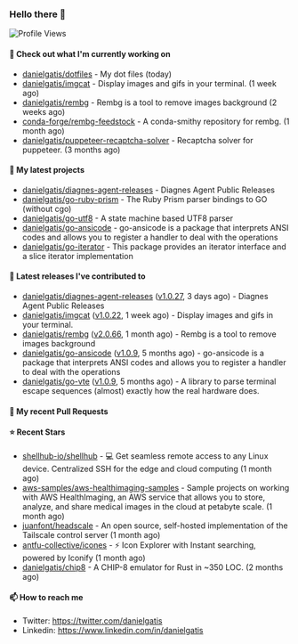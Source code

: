 ### Hello there 👋

![Profile Views](https://komarev.com/ghpvc/?username=danielgatis&label=PROFILE+VIEWS)

#### 👷 Check out what I'm currently working on

- [danielgatis/dotfiles](https://github.com/danielgatis/dotfiles) - My dot files (today)
- [danielgatis/imgcat](https://github.com/danielgatis/imgcat) - Display images and gifs in your terminal. (1 week ago)
- [danielgatis/rembg](https://github.com/danielgatis/rembg) - Rembg is a tool to remove images background (2 weeks ago)
- [conda-forge/rembg-feedstock](https://github.com/conda-forge/rembg-feedstock) - A conda-smithy repository for rembg. (1 month ago)
- [danielgatis/puppeteer-recaptcha-solver](https://github.com/danielgatis/puppeteer-recaptcha-solver) - Recaptcha solver for puppeteer. (3 months ago)

#### 🌱 My latest projects

- [danielgatis/diagnes-agent-releases](https://github.com/danielgatis/diagnes-agent-releases) - Diagnes Agent Public Releases
- [danielgatis/go-ruby-prism](https://github.com/danielgatis/go-ruby-prism) - The Ruby Prism parser bindings to GO (without cgo)
- [danielgatis/go-utf8](https://github.com/danielgatis/go-utf8) - A state machine based UTF8 parser
- [danielgatis/go-ansicode](https://github.com/danielgatis/go-ansicode) - go-ansicode is a package that interprets ANSI codes and allows you to register a handler to deal with the operations
- [danielgatis/go-iterator](https://github.com/danielgatis/go-iterator) - This package provides an iterator interface and a slice iterator implementation

#### 🔭 Latest releases I've contributed to

- [danielgatis/diagnes-agent-releases](https://github.com/danielgatis/diagnes-agent-releases) ([v1.0.27](https://github.com/danielgatis/diagnes-agent-releases/releases/tag/v1.0.27), 3 days ago) - Diagnes Agent Public Releases
- [danielgatis/imgcat](https://github.com/danielgatis/imgcat) ([v1.0.22](https://github.com/danielgatis/imgcat/releases/tag/v1.0.22), 1 week ago) - Display images and gifs in your terminal.
- [danielgatis/rembg](https://github.com/danielgatis/rembg) ([v2.0.66](https://github.com/danielgatis/rembg/releases/tag/v2.0.66), 1 month ago) - Rembg is a tool to remove images background
- [danielgatis/go-ansicode](https://github.com/danielgatis/go-ansicode) ([v1.0.9](https://github.com/danielgatis/go-ansicode/releases/tag/v1.0.9), 5 months ago) - go-ansicode is a package that interprets ANSI codes and allows you to register a handler to deal with the operations
- [danielgatis/go-vte](https://github.com/danielgatis/go-vte) ([v1.0.9](https://github.com/danielgatis/go-vte/releases/tag/v1.0.9), 5 months ago) - A library to parse terminal escape sequences (almost) exactly how the real hardware does.

#### 🔨 My recent Pull Requests


#### ⭐ Recent Stars

- [shellhub-io/shellhub](https://github.com/shellhub-io/shellhub) - :computer: Get seamless remote access to any Linux device. Centralized SSH for the edge and cloud computing (1 month ago)
- [aws-samples/aws-healthimaging-samples](https://github.com/aws-samples/aws-healthimaging-samples) - Sample projects on working with AWS HealthImaging, an AWS service that allows you to store, analyze, and share medical images in the cloud at petabyte scale. (1 month ago)
- [juanfont/headscale](https://github.com/juanfont/headscale) - An open source, self-hosted implementation of the Tailscale control server (1 month ago)
- [antfu-collective/icones](https://github.com/antfu-collective/icones) - ⚡️ Icon Explorer with Instant searching, powered by Iconify (1 month ago)
- [danielgatis/chip8](https://github.com/danielgatis/chip8) - A CHIP-8 emulator for Rust in ~350 LOC. (2 months ago)

#### 📫 How to reach me

- Twitter: https://twitter.com/danielgatis
- Linkedin: https://www.linkedin.com/in/danielgatis
